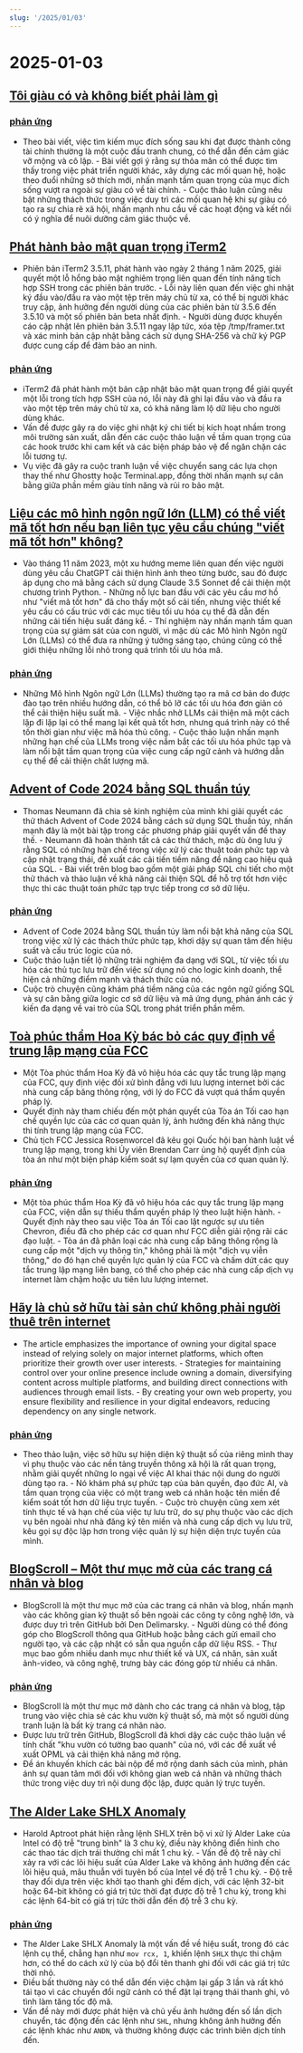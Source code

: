 ```yaml
---
slug: '/2025/01/03'
---
```


# 2025-01-03

## [Tôi giàu có và không biết phải làm gì](https://vinay.sh/i-am-rich-and-have-no-idea-what-to-do-with-my-life/)

### [phản ứng](https://news.ycombinator.com/item?id=42579873)

- Theo bài viết, việc tìm kiếm mục đích sống sau khi đạt được thành công tài chính thường là một cuộc đấu tranh chung, có thể dẫn đến cảm giác vỡ mộng và cô lập. - Bài viết gợi ý rằng sự thỏa mãn có thể được tìm thấy trong việc phát triển người khác, xây dựng các mối quan hệ, hoặc theo đuổi những sở thích mới, nhấn mạnh tầm quan trọng của mục đích sống vượt ra ngoài sự giàu có về tài chính. - Cuộc thảo luận cũng nêu bật những thách thức trong việc duy trì các mối quan hệ khi sự giàu có tạo ra sự chia rẽ xã hội, nhấn mạnh nhu cầu về các hoạt động và kết nối có ý nghĩa để nuôi dưỡng cảm giác thuộc về.

## [Phát hành bảo mật quan trọng iTerm2](https://iterm2.com/downloads/stable/iTerm2-3_5_11.changelog)

- Phiên bản iTerm2 3.5.11, phát hành vào ngày 2 tháng 1 năm 2025, giải quyết một lỗ hổng bảo mật nghiêm trọng liên quan đến tính năng tích hợp SSH trong các phiên bản trước. - Lỗi này liên quan đến việc ghi nhật ký đầu vào/đầu ra vào một tệp trên máy chủ từ xa, có thể bị người khác truy cập, ảnh hưởng đến người dùng của các phiên bản từ 3.5.6 đến 3.5.10 và một số phiên bản beta nhất định. - Người dùng được khuyến cáo cập nhật lên phiên bản 3.5.11 ngay lập tức, xóa tệp /tmp/framer.txt và xác minh bản cập nhật bằng cách sử dụng SHA-256 và chữ ký PGP được cung cấp để đảm bảo an ninh.

### [phản ứng](https://news.ycombinator.com/item?id=42579472)

- iTerm2 đã phát hành một bản cập nhật bảo mật quan trọng để giải quyết một lỗi trong tích hợp SSH của nó, lỗi này đã ghi lại đầu vào và đầu ra vào một tệp trên máy chủ từ xa, có khả năng làm lộ dữ liệu cho người dùng khác.
- Vấn đề được gây ra do việc ghi nhật ký chi tiết bị kích hoạt nhầm trong môi trường sản xuất, dẫn đến các cuộc thảo luận về tầm quan trọng của các hook trước khi cam kết và các biện pháp bảo vệ để ngăn chặn các lỗi tương tự.
- Vụ việc đã gây ra cuộc tranh luận về việc chuyển sang các lựa chọn thay thế như Ghostty hoặc Terminal.app, đồng thời nhấn mạnh sự cân bằng giữa phần mềm giàu tính năng và rủi ro bảo mật.

## [Liệu các mô hình ngôn ngữ lớn (LLM) có thể viết mã tốt hơn nếu bạn liên tục yêu cầu chúng "viết mã tốt hơn" không?](https://minimaxir.com/2025/01/write-better-code/)

- Vào tháng 11 năm 2023, một xu hướng meme liên quan đến việc người dùng yêu cầu ChatGPT cải thiện hình ảnh theo từng bước, sau đó được áp dụng cho mã bằng cách sử dụng Claude 3.5 Sonnet để cải thiện một chương trình Python. - Những nỗ lực ban đầu với các yêu cầu mơ hồ như "viết mã tốt hơn" đã cho thấy một số cải tiến, nhưng việc thiết kế yêu cầu có cấu trúc với các mục tiêu tối ưu hóa cụ thể đã dẫn đến những cải tiến hiệu suất đáng kể. - Thí nghiệm này nhấn mạnh tầm quan trọng của sự giám sát của con người, vì mặc dù các Mô hình Ngôn ngữ Lớn (LLMs) có thể đưa ra những ý tưởng sáng tạo, chúng cũng có thể giới thiệu những lỗi nhỏ trong quá trình tối ưu hóa mã.

### [phản ứng](https://news.ycombinator.com/item?id=42584400)

- Những Mô hình Ngôn ngữ Lớn (LLMs) thường tạo ra mã cơ bản do được đào tạo trên nhiều hướng dẫn, có thể bỏ lỡ các tối ưu hóa đơn giản có thể cải thiện hiệu suất mã. - Việc nhắc nhở LLMs cải thiện mã một cách lặp đi lặp lại có thể mang lại kết quả tốt hơn, nhưng quá trình này có thể tốn thời gian như việc mã hóa thủ công. - Cuộc thảo luận nhấn mạnh những hạn chế của LLMs trong việc nắm bắt các tối ưu hóa phức tạp và làm nổi bật tầm quan trọng của việc cung cấp ngữ cảnh và hướng dẫn cụ thể để cải thiện chất lượng mã.

## [Advent of Code 2024 bằng SQL thuần túy](http://databasearchitects.blogspot.com/2024/12/advent-of-code-2024-in-pure-sql.html)

- Thomas Neumann đã chia sẻ kinh nghiệm của mình khi giải quyết các thử thách Advent of Code 2024 bằng cách sử dụng SQL thuần túy, nhấn mạnh đây là một bài tập trong các phương pháp giải quyết vấn đề thay thế. - Neumann đã hoàn thành tất cả các thử thách, mặc dù ông lưu ý rằng SQL có những hạn chế trong việc xử lý các thuật toán phức tạp và cập nhật trạng thái, đề xuất các cải tiến tiềm năng để nâng cao hiệu quả của SQL. - Bài viết trên blog bao gồm một giải pháp SQL chi tiết cho một thử thách và thảo luận về khả năng cải thiện SQL để hỗ trợ tốt hơn việc thực thi các thuật toán phức tạp trực tiếp trong cơ sở dữ liệu.

### [phản ứng](https://news.ycombinator.com/item?id=42577736)

- Advent of Code 2024 bằng SQL thuần túy làm nổi bật khả năng của SQL trong việc xử lý các thách thức phức tạp, khơi dậy sự quan tâm đến hiệu suất và cấu trúc logic của nó.
- Cuộc thảo luận tiết lộ những trải nghiệm đa dạng với SQL, từ việc tối ưu hóa các thủ tục lưu trữ đến việc sử dụng nó cho logic kinh doanh, thể hiện cả những điểm mạnh và thách thức của nó.
- Cuộc trò chuyện cũng khám phá tiềm năng của các ngôn ngữ giống SQL và sự cân bằng giữa logic cơ sở dữ liệu và mã ứng dụng, phản ánh các ý kiến đa dạng về vai trò của SQL trong phát triển phần mềm.

## [Toà phúc thẩm Hoa Kỳ bác bỏ các quy định về trung lập mạng của FCC](https://www.tvtechnology.com/news/sixth-circuit-of-appeals-strikes-down-fccs-net-neutrality-rules)

- Một Tòa phúc thẩm Hoa Kỳ đã vô hiệu hóa các quy tắc trung lập mạng của FCC, quy định việc đối xử bình đẳng với lưu lượng internet bởi các nhà cung cấp băng thông rộng, với lý do FCC đã vượt quá thẩm quyền pháp lý.
- Quyết định này tham chiếu đến một phán quyết của Tòa án Tối cao hạn chế quyền lực của các cơ quan quản lý, ảnh hưởng đến khả năng thực thi tính trung lập mạng của FCC.
- Chủ tịch FCC Jessica Rosenworcel đã kêu gọi Quốc hội ban hành luật về trung lập mạng, trong khi Ủy viên Brendan Carr ủng hộ quyết định của tòa án như một biện pháp kiểm soát sự lạm quyền của cơ quan quản lý.

### [phản ứng](https://news.ycombinator.com/item?id=42578237)

- Một tòa phúc thẩm Hoa Kỳ đã vô hiệu hóa các quy tắc trung lập mạng của FCC, viện dẫn sự thiếu thẩm quyền pháp lý theo luật hiện hành. - Quyết định này theo sau việc Tòa án Tối cao lật ngược sự ưu tiên Chevron, điều đã cho phép các cơ quan như FCC diễn giải rộng rãi các đạo luật. - Tòa án đã phân loại các nhà cung cấp băng thông rộng là cung cấp một "dịch vụ thông tin," không phải là một "dịch vụ viễn thông," do đó hạn chế quyền lực quản lý của FCC và chấm dứt các quy tắc trung lập mạng liên bang, có thể cho phép các nhà cung cấp dịch vụ internet làm chậm hoặc ưu tiên lưu lượng internet.

## [Hãy là chủ sở hữu tài sản chứ không phải người thuê trên internet](https://den.dev/blog/be-a-property-owner-not-a-renter-on-the-internet/)

- The article emphasizes the importance of owning your digital space instead of relying solely on major internet platforms, which often prioritize their growth over user interests. - Strategies for maintaining control over your online presence include owning a domain, diversifying content across multiple platforms, and building direct connections with audiences through email lists. - By creating your own web property, you ensure flexibility and resilience in your digital endeavors, reducing dependency on any single network.

### [phản ứng](https://news.ycombinator.com/item?id=42581119)

- Theo thảo luận, việc sở hữu sự hiện diện kỹ thuật số của riêng mình thay vì phụ thuộc vào các nền tảng truyền thông xã hội là rất quan trọng, nhằm giải quyết những lo ngại về việc AI khai thác nội dung do người dùng tạo ra. - Nó khám phá sự phức tạp của bản quyền, đạo đức AI, và tầm quan trọng của việc có một trang web cá nhân hoặc tên miền để kiểm soát tốt hơn dữ liệu trực tuyến. - Cuộc trò chuyện cũng xem xét tính thực tế và hạn chế của việc tự lưu trữ, do sự phụ thuộc vào các dịch vụ bên ngoài như nhà đăng ký tên miền và nhà cung cấp dịch vụ lưu trữ, kêu gọi sự độc lập hơn trong việc quản lý sự hiện diện trực tuyến của mình.

## [BlogScroll – Một thư mục mở của các trang cá nhân và blog](https://blogscroll.com/)

- BlogScroll là một thư mục mở của các trang cá nhân và blog, nhấn mạnh vào các không gian kỹ thuật số bên ngoài các công ty công nghệ lớn, và được duy trì trên GitHub bởi Den Delimarsky. - Người dùng có thể đóng góp cho BlogScroll thông qua GitHub hoặc bằng cách gửi email cho người tạo, và các cập nhật có sẵn qua nguồn cấp dữ liệu RSS. - Thư mục bao gồm nhiều danh mục như thiết kế và UX, cá nhân, sản xuất ảnh-video, và công nghệ, trưng bày các đóng góp từ nhiều cá nhân.

### [phản ứng](https://news.ycombinator.com/item?id=42583086)

- BlogScroll là một thư mục mở dành cho các trang cá nhân và blog, tập trung vào việc chia sẻ các khu vườn kỹ thuật số, mà một số người dùng tranh luận là bất kỳ trang cá nhân nào.
- Được lưu trữ trên GitHub, BlogScroll đã khơi dậy các cuộc thảo luận về tính chất "khu vườn có tường bao quanh" của nó, với các đề xuất về xuất OPML và cải thiện khả năng mở rộng.
- Đề án khuyến khích các bài nộp để mở rộng danh sách của mình, phản ánh sự quan tâm mới đối với không gian web cá nhân và những thách thức trong việc duy trì nội dung độc lập, được quản lý trực tuyến.

## [The Alder Lake SHLX Anomaly](https://tavianator.com/2025/shlx.html)

- Harold Aptroot phát hiện rằng lệnh SHLX trên bộ vi xử lý Alder Lake của Intel có độ trễ "trung bình" là 3 chu kỳ, điều này không điển hình cho các thao tác dịch trái thường chỉ mất 1 chu kỳ. - Vấn đề độ trễ này chỉ xảy ra với các lõi hiệu suất của Alder Lake và không ảnh hưởng đến các lõi hiệu quả, mâu thuẫn với tuyên bố của Intel về độ trễ 1 chu kỳ. - Độ trễ thay đổi dựa trên việc khởi tạo thanh ghi đếm dịch, với các lệnh 32-bit hoặc 64-bit không có giá trị tức thời đạt được độ trễ 1 chu kỳ, trong khi các lệnh 64-bit có giá trị tức thời dẫn đến độ trễ 3 chu kỳ.

### [phản ứng](https://news.ycombinator.com/item?id=42579969)

- The Alder Lake SHLX Anomaly là một vấn đề về hiệu suất, trong đó các lệnh cụ thể, chẳng hạn như `mov rcx, 1`, khiến lệnh `SHLX` thực thi chậm hơn, có thể do cách xử lý của bộ đổi tên thanh ghi đối với các giá trị tức thời nhỏ.
- Điều bất thường này có thể dẫn đến việc chậm lại gấp 3 lần và rất khó tái tạo vì các chuyển đổi ngữ cảnh có thể đặt lại trạng thái thanh ghi, vô tình làm tăng tốc độ mã.
- Vấn đề này mới được phát hiện và chủ yếu ảnh hưởng đến số lần dịch chuyển, tác động đến các lệnh như `SHL`, nhưng không ảnh hưởng đến các lệnh khác như `ANDN`, và thường không được các trình biên dịch tính đến.

<head>
  <meta property="og:title" content="Tôi giàu có và không biết phải làm gì" />
  <meta property="og:type" content="website" />
  <meta property="og:image" content="https://og.cho.sh/api/og/?title=T%C3%B4i%20gi%C3%A0u%20c%C3%B3%20v%C3%A0%20kh%C3%B4ng%20bi%E1%BA%BFt%20ph%E1%BA%A3i%20l%C3%A0m%20g%C3%AC&subheading=Th%E1%BB%A9%20S%C3%A1u%2C%203%20th%C3%A1ng%201%2C%202025%3A%20T%C3%B3m%20t%E1%BA%AFt%20tin%20t%E1%BB%A9c%20v%E1%BB%81%20hacker" />
</head>
